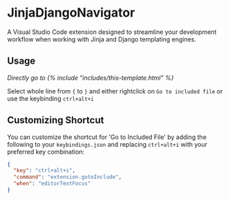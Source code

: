 # JinjaDjangoNavigator 

A Visual Studio Code extension designed to streamline your development workflow when working with Jinja and Django templating engines. 


## Usage 

*Directly go to {% include "includes/this-template.html" %}*

Select whole line from `{` to `}` and either rightclick on `Go to included file` or use the keybinding `ctrl+alt+i`


## Customizing Shortcut

You can customize the shortcut for 'Go to Included File' by adding the following to your `keybindings.json` and replacing `ctrl+alt+i` with your preferred key combination:

```json
{
  "key": "ctrl+alt+i",
  "command": "extension.gotoInclude",
  "when": "editorTextFocus"
}


